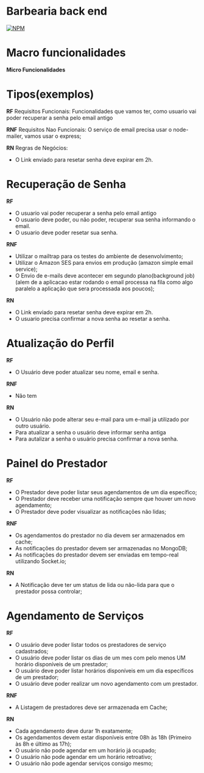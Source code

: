 # Barbearia back end

[![NPM](https://img.shields.io/npm/l/react)](https://github.com/Junior580/barber-backend/blob/main/LICENCE)

# Macro funcionalidades

**Micro Funcionalidades**

# Tipos(exemplos)

**RF**
Requisitos Funcionais: Funcionalidades que vamos ter, como usuario vai poder recuperar a senha pelo email antigo

**RNF**
Requisitos Nao Funcionais: O serviço de email precisa usar o node-mailer, vamos usar o express;

**RN**
Regras de Negócios:

- O Link enviado para resetar senha deve expirar em 2h.

# Recuperação de Senha

**RF**

- O usuario vai poder recuperar a senha pelo email antigo
- O usuario deve poder, ou não poder, recuperar sua senha informando o email.
- O usuario deve poder resetar sua senha.

**RNF**

- Utilizar o mailtrap para os testes do ambiente de desenvolvimento;
- Utilizar o Amazon SES para envios em produção (amazon simple email service);
- O Envio de e-mails deve acontecer em segundo plano(background job)(alem de a aplicacao estar rodando o email processa na fila como algo paralelo a aplicação que sera processada aos poucos);

**RN**

- O Link enviado para resetar senha deve expirar em 2h.
- O usuario precisa confirmar a nova senha ao resetar a senha.

# Atualização do Perfil

**RF**

- O Usuário deve poder atualizar seu nome, email e senha.

**RNF**

- Não tem

**RN**

- O Usuário não pode alterar seu e-mail para um e-mail ja utilizado por outro usuário.
- Para atualizar a senha o usuário deve informar senha antiga
- Para autalizar a senha o usuário precisa confirmar a nova senha.

# Painel do Prestador

**RF**

- O Prestador deve poder listar seus agendamentos de um dia específico;
- O Prestador deve receber uma notificação sempre que houver um novo agendamento;
- O Prestador deve poder visualizar as notificações não lidas;

**RNF**

- Os agendamentos do prestador no dia devem ser armazenados em cache;
- As notificações do prestador devem ser armazenadas no MongoDB;
- As notificações do prestador devem ser enviadas em tempo-real utilizando Socket.io;

**RN**

- A Notificação deve ter um status de lida ou não-lida para que o prestador possa controlar;

# Agendamento de Serviços

**RF**

- O usuário deve poder listar todos os prestadores de serviço cadastrados;
- O usuário deve poder listar os dias de um mes com pelo menos UM horário disponíveis de um prestador;
- O usuário deve poder listar horários disponíveis em um dia específicos de um prestador;
- O usuário deve poder realizar um novo agendamento com um prestador.

**RNF**

- A Listagem de prestadores deve ser armazenada em Cache;

**RN**

- Cada agendamento deve durar 1h exatamente;
- Os agendamentos devem estar disponíveis entre 08h às 18h (Primeiro às 8h e último as 17h);
- O usuário não pode agendar em um horário já ocupado;
- O usuário não pode agendar em um horário retroativo;
- O usuário não pode agendar serviços consigo mesmo;

